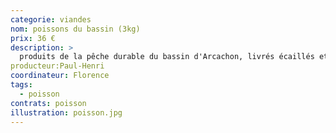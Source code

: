 ```yaml
---
categorie: viandes
nom: poissons du bassin (3kg)
prix: 36 €
description: >
  produits de la pêche durable du bassin d'Arcachon, livrés écaillés et vidés dans une caisse
producteur:Paul-Henri
coordinateur: Florence
tags: 
  - poisson
contrats: poisson
illustration: poisson.jpg   
---
```

